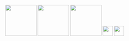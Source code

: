 <img height="100" src="https://upload.wikimedia.org/wikipedia/en/thumb/3/30/Java_programming_language_logo.svg/120px-Java_programming_language_logo.svg.png"> <img height="100" src="https://upload.wikimedia.org/wikipedia/commons/thumb/1/18/ISO_C%2B%2B_Logo.svg/180px-ISO_C%2B%2B_Logo.svg.png">
<img height="100" src="https://upload.wikimedia.org/wikipedia/commons/thumb/3/3c/Logo_Blender.svg/300px-Logo_Blender.svg.png">
<img height="32" src="">
<img height="32" src="">
